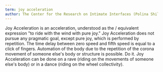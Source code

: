 ```yaml
---
term: joy acceleration
author: The Center for the Research on Intimate Interfaces (Polina Shilkinite, Sasha Pistoletova, Jozhi Stolet
---
```

Joy Acceleration is an acceleration, understood as the / equivalent expression "to ride with the wind with pure joy." Joy Acceleration does not pursue any pragmatic goal, except pure joy, which is performed by repetition. The time delay between zero speed and fifth speed is equal to a click of fingers. Automation of the body due to the repetition of the corona movement of someone else's body or structure is possible. Do it. Joy Acceleration can be done on a rave (riding on the movements of someone else's body) or in a dance (riding on the wheel collectivity).
